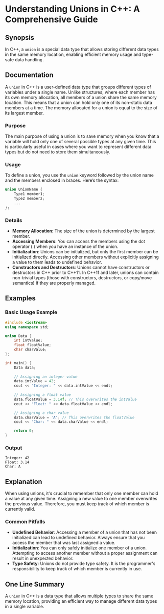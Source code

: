 <!--
Meta Description: # Understanding Unions in C++: A Comprehensive Guide ## Synopsis In C++, a `union` is a special data type that allows storing different data types in ...
Meta Keywords: data, union, member, can, memory
-->

# Understanding Unions in C++: A Comprehensive Guide

## Synopsis
In C++, a `union` is a special data type that allows storing different data types in the same memory location, enabling efficient memory usage and type-safe data handling.

## Documentation
A `union` in C++ is a user-defined data type that groups different types of variables under a single name. Unlike structures, where each member has its own memory allocation, all members of a union share the same memory location. This means that a union can hold only one of its non-static data members at a time. The memory allocated for a union is equal to the size of its largest member.

### Purpose
The main purpose of using a union is to save memory when you know that a variable will hold only one of several possible types at any given time. This is particularly useful in cases where you want to represent different data types but do not need to store them simultaneously.

### Usage
To define a union, you use the `union` keyword followed by the union name and the members enclosed in braces. Here’s the syntax:

```cpp
union UnionName {
    Type1 member1;
    Type2 member2;
    ...
};
```

### Details
- **Memory Allocation**: The size of the union is determined by the largest member.
- **Accessing Members**: You can access the members using the dot operator (.) when you have an instance of the union.
- **Initialization**: Unions can be initialized, but only the first member can be initialized directly. Accessing other members without explicitly assigning a value to them leads to undefined behavior.
- **Constructors and Destructors**: Unions cannot have constructors or destructors in C++ prior to C++11. In C++11 and later, unions can contain non-trivial types (those with constructors, destructors, or copy/move semantics) if they are properly managed.

## Examples
### Basic Usage Example

```cpp
#include <iostream>
using namespace std;

union Data {
    int intValue;
    float floatValue;
    char charValue;
};

int main() {
    Data data;
    
    // Assigning an integer value
    data.intValue = 42;
    cout << "Integer: " << data.intValue << endl;
    
    // Assigning a float value
    data.floatValue = 3.14f; // This overwrites the intValue
    cout << "Float: " << data.floatValue << endl;

    // Assigning a char value
    data.charValue = 'A'; // This overwrites the floatValue
    cout << "Char: " << data.charValue << endl;

    return 0;
}
```

### Output
```
Integer: 42
Float: 3.14
Char: A
```

## Explanation
When using unions, it's crucial to remember that only one member can hold a value at any given time. Assigning a new value to one member overwrites the previous value. Therefore, you must keep track of which member is currently valid. 

### Common Pitfalls
- **Undefined Behavior**: Accessing a member of a union that has not been initialized can lead to undefined behavior. Always ensure that you access the member that was last assigned a value.
- **Initialization**: You can only safely initialize one member of a union. Attempting to access another member without a proper assignment can result in unexpected behavior.
- **Type Safety**: Unions do not provide type safety. It is the programmer's responsibility to keep track of which member is currently in use.

## One Line Summary
A `union` in C++ is a data type that allows multiple types to share the same memory location, providing an efficient way to manage different data types in a single variable.